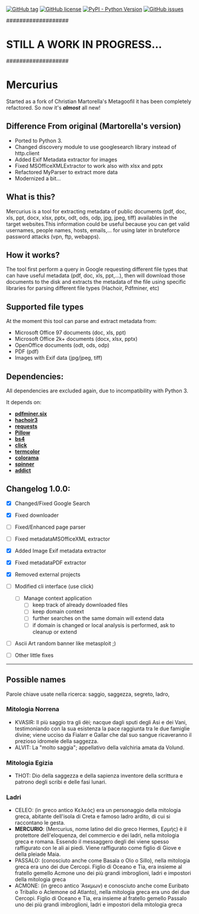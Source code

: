 [![GitHub tag](https://img.shields.io/github/tag/SilentFrogNet/mercurius.svg?label=version)](https://github.com/SilentFrogNet/mercurius/releases)
[![GitHub license](https://img.shields.io/github/license/SilentFrogNet/mercurius.svg)](https://github.com/SilentFrogNet/mercurius/blob/master/LICENSE)
[![PyPI - Python Version](https://img.shields.io/pypi/pyversions/Django.svg)](https://github.com/SilentFrogNet/mercurius)
[![GitHub issues](https://img.shields.io/github/issues/SilentFrogNet/mercurius.svg?colorB=yellow)](https://github.com/SilentFrogNet/mercurius/issues)

###################
# STILL A WORK IN PROGRESS... 
###################

# Mercurius

Started as a fork of Christian Martorella's Metagoofil it has been completely refactored. 
So now it's **_almost_** all new!

## Difference From original (Martorella's version)

  * Ported to Python 3.
  * Changed discovery module to use googlesearch library instead of http.client
  * Added Exif Metadata extractor for images
  * Fixed MSOfficeXMLExtractor to work also with xlsx and pptx
  * Refactored MyParser to extract more data
  * Modernized a bit...


## What is this?

Mercurius is a tool for extracting metadata of public documents 
(pdf, doc, xls, ppt, docx, xlsx, pptx, odt, ods, odp, jpg, jpeg, tiff) 
availables in the target websites.This information could be useful because you can 
get valid usernames, people names, hosts, emails,... for using later in bruteforce password 
attacks (vpn, ftp, webapps).


## How it works?

The tool first perform a query in Google requesting different file types that can have 
useful metadata (pdf, doc, xls, ppt,...), then will download those documents to the disk and 
extracts the metadata of the file using specific libraries for parsing different file types (Hachoir, Pdfminer, etc)


## Supported file types

At the moment this tool can parse and extract metadata from:
  * Microsoft Office 97 documents (doc, xls, ppt)
  * Microsoft Office 2k+ documents (docx, xlsx, pptx)
  * OpenOffice documents (odt, ods, odp)
  * PDF (pdf)
  * Images with Exif data (jpg/jpeg, tiff)


## Dependencies:

All dependencies are excluded again, due to incompatibility with Python 3.

It depends on:
  * [**pdfminer.six**](https://github.com/pdfminer/pdfminer.six/)
  * [**hachoir3**](https://pypi.org/project/hachoir3/)
  * [**requests**](http://docs.python-requests.org/en/master/)
  * [**Pillow**](https://pillow.readthedocs.io/en/latest/)
  * [**bs4**](https://www.crummy.com/software/BeautifulSoup/)
  * [**click**](http://click.pocoo.org/6/)
  * [**termcolor**](https://pypi.org/project/termcolor/)
  * [**colorama**](https://github.com/tartley/colorama)
  * [**spinner**](https://github.com/SilentFrogNet/spinner)
  * [**addict**](https://github.com/mewwts/addict)


## Changelog 1.0.0:

  * [x] Changed/Fixed Google Search
  * [x] Fixed downloader
  * [ ] Fixed/Enhanced page parser 
  * [ ] Fixed metadataMSOfficeXML extractor
  * [x] Added Image Exif metadata extractor
  * [x] Fixed metadataPDF extractor
  * [x] Removed external projects
  * [ ] Modified cli interface (use click)
    * [ ] Manage context application
        * [ ] keep track of already downloaded files
        * [ ] keep domain context
        * [ ] further searches on the same domain will extend data
        * [ ] if domain is changed or local analysis is performed, ask to cleanup or extend 
  * [ ] Ascii Art random banner like metasploit ;)
  * [ ] Other little fixes



---

## Possible names

Parole chiave usate nella ricerca: saggio, saggezza, segreto, ladro, 

### Mitologia Norrena

 * KVASIR: Il più saggio tra gli dèi; nacque dagli sputi degli Asi e dei Vani, testimoniando con la sua esistenza la pace raggiunta tra le due famiglie divine; viene ucciso da Fialarr e Gallar che dal suo sangue ricaveranno il prezioso idromele della saggezza.
 * ALVIT: La "molto saggia"; appellativo della valchiria amata da Volund.

### Mitologia Egizia
 * THOT: Dio della saggezza e della sapienza inventore della scrittura e patrono degli scribi e delle fasi lunari.
 
### Ladri 
 * CELEO: (in greco antico Κελεός) era un personaggio della mitologia greca, abitante dell'isola di Creta e famoso ladro ardito, di cui si raccontano le gesta.
 * **MERCURIO**: (Mercurius, nome latino del dio greco Hermes, Ερμής) è il protettore dell'eloquenza, del commercio e dei ladri, nella mitologia greca e romana. Essendo il messaggero degli dei viene spesso raffigurato con le ali ai piedi. Viene raffigurato come figlio di Giove e della pleiade Maia.
 * PASSALO: (conosciuto anche come Basala o Olo o Sillo), nella mitologia greca era uno dei due Cercopi. Figlio di Oceano e Tia, era insieme al fratello gemello Acmone uno dei più grandi imbroglioni, ladri e impostori della mitologia greca
 * ACMONE: (in greco antico Ἄsκμων) e conosciuto anche come Euribato o Triballo o Aclemone od Atlanto), nella mitologia greca era uno dei due Cercopi. Figlio di Oceano e Tia, era insieme al fratello gemello Passalo uno dei più grandi imbroglioni, ladri e impostori della mitologia greca 
 
 